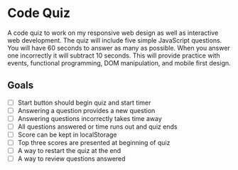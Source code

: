 # Code Quiz

A code quiz to work on my responsive web design as well as interactive web development.
The quiz will include five simple JavaScript questions.  You will have 60 seconds to
answer as many as possible.  When you answer one incorrectly it will subtract 10 seconds.
This will provide practice with events, functional programming, DOM manipulation, and
mobile first design.


## Goals

- [ ]  Start button should begin quiz and start timer
- [ ]  Answering a question provides a new question
- [ ]  Answering questions incorrectly takes time away
- [ ]  All questions answered or time runs out and quiz ends
- [ ]  Score can be kept in localStorage
- [ ]  Top three scores are presented at beginning of quiz
- [ ]  A way to restart the quiz at the end
- [ ]  A way to review questions answered

